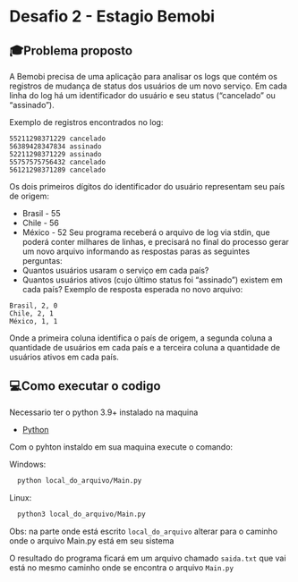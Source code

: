 # Desafio 2 - Estagio Bemobi

## 	:mortar_board:Problema proposto 

A Bemobi precisa de uma aplicação para analisar os logs que contém os registros de mudança de status dos usuários de um novo serviço. Em cada linha do log há um identificador do usuário e seu status (“cancelado” ou “assinado”).

Exemplo de registros encontrados no log:
```
55211298371229 cancelado
56389428347834 assinado
52211298371229 assinado
55757575756432 cancelado
56121298371289 cancelado
```
Os dois primeiros dígitos do identificador do usuário representam seu país de origem:
- Brasil - 55
- Chile - 56 
- México - 52
Seu programa receberá o arquivo de log via stdin, que poderá conter milhares de linhas, e precisará no final do processo gerar um novo arquivo informando as respostas paras as seguintes perguntas:
- Quantos usuários usaram o serviço em cada país?
- Quantos usuários ativos (cujo último status foi “assinado”) existem em cada país?
Exemplo de resposta esperada no novo arquivo:
```
Brasil, 2, 0
Chile, 2, 1
México, 1, 1
```
Onde a primeira coluna identifica o país de origem, a segunda coluna a quantidade de usuários em cada país e a terceira coluna a quantidade de usuários ativos em cada país.

## 	:computer:Como executar o codigo 

Necessario ter o python 3.9+ instalado na maquina
- [Python](https://www.python.org/downloads/)

Com o pyhton instaldo em sua maquina execute o comando:

Windows:
```bash 
  python local_do_arquivo/Main.py
```
Linux:
```bash 
  python3 local_do_arquivo/Main.py
```
Obs: na parte onde está escrito ```local_do_arquivo``` alterar para o caminho onde o arquivo Main.py está em seu sistema

O resultado do programa ficará em um arquivo chamado ```saida.txt``` que vai está no mesmo caminho onde se encontra o arquivo ``Main.py``
